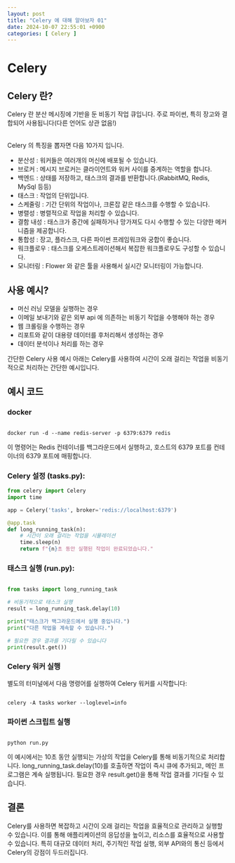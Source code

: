 ```yaml
---
layout: post
title: "Celery 에 대해 알아보자 01"
date: 2024-10-07 22:55:01 +0900
categories: [ Celery ]
---
```


# Celery

## Celery 란?

Celery 란 분산 메시징에 기반을 둔 비동기 작업 큐입니다. 주로 파이썬, 특히 장고와 결합되어 사용됩니다(다른 언어도 상관 없음!)

<br><span> Celery 의 특징을 뽑자면 다음 10가지 입니다.

- 분산성 : 워커들은 여러개의 머신에 배포될 수 있습니다.
- 브로커 : 메시지 브로커는 클라이언트와 워커 사이를 중계하는 역할을 합니다.
- 백엔드 : 상태를 저장하고, 태스크의 결과를 반환합니다.(RabbitMQ, Redis, MySql 등등)
- 태스크 : 작업의 단위입니다.
- 스케줄링 : 기간 단위의 작업이나, 크론잡 같은 태스크를 수행할 수 있습니다.
- 병렬성 : 병렬적으로 작업을 처리할 수 있습니다.
- 결함 내성 : 태스크가 중간에 실패하거나 망가져도 다시 수행할 수 있는 다양한 메커니즘을 제공합니다.
- 통합성 : 장고, 플라스크, 다른 파이썬 프레임워크와 궁합이 좋습니다.
- 워크플로우 : 태스크를 오케스트레이션해서 복잡한 워크플로우도 구성할 수 있습니다.
- 모니터링 : Flower 와 같은 툴을 사용해서 실시간 모니터링이 가능합니다.

## 사용 예시?

- 머신 러닝 모델을 실행하는 경우
- 이메일 보내기와 같은 외부 api 에 의존하는 비동기 작업을 수행해야 하는 경우
- 웹 크롤링을 수행하는 경우
- 리포트와 같이 대용량 데이터를 후처리해서 생성하는 경우
- 데이터 분석이나 처리를 하는 경우

간단한 Celery 사용 예시
아래는 Celery를 사용하여 시간이 오래 걸리는 작업을 비동기적으로 처리하는 간단한 예시입니다.

## 예시 코드

### docker

```shell

docker run -d --name redis-server -p 6379:6379 redis

```

이 명령어는 Redis 컨테이너를 백그라운드에서 실행하고, 호스트의 6379 포트를 컨테이너의 6379 포트에 매핑합니다.

### Celery 설정 (tasks.py):

```python
from celery import Celery
import time

app = Celery('tasks', broker='redis://localhost:6379')

@app.task
def long_running_task(n):
    # 시간이 오래 걸리는 작업을 시뮬레이션
    time.sleep(n)
    return f"{n}초 동안 실행된 작업이 완료되었습니다."

```

### 태스크 실행 (run.py):

```python

from tasks import long_running_task

# 비동기적으로 태스크 실행
result = long_running_task.delay(10)

print("태스크가 백그라운드에서 실행 중입니다.")
print("다른 작업을 계속할 수 있습니다.")

# 필요한 경우 결과를 기다릴 수 있습니다
print(result.get())

```

### Celery 워커 실행


별도의 터미널에서 다음 명령어를 실행하여 Celery 워커를 시작합니다:

```shell

celery -A tasks worker --loglevel=info

```

### 파이썬 스크립트 실행

```shell

python run.py

```

이 예시에서는 10초 동안 실행되는 가상의 작업을 Celery를 통해 비동기적으로 처리합니다. long_running_task.delay(10)를 호출하면 작업이 즉시 큐에 추가되고, 메인 프로그램은 계속
실행됩니다. 필요한 경우 result.get()을 통해 작업 결과를 기다릴 수 있습니다.

## 결론

Celery를 사용하면 복잡하고 시간이 오래 걸리는 작업을 효율적으로 관리하고 실행할 수 있습니다. 이를 통해 애플리케이션의 응답성을 높이고, 리소스를 효율적으로 사용할 수 있습니다. 특히 대규모 데이터 처리,
주기적인 작업 실행, 외부 API와의 통신 등에서 Celery의 강점이 두드러집니다.
